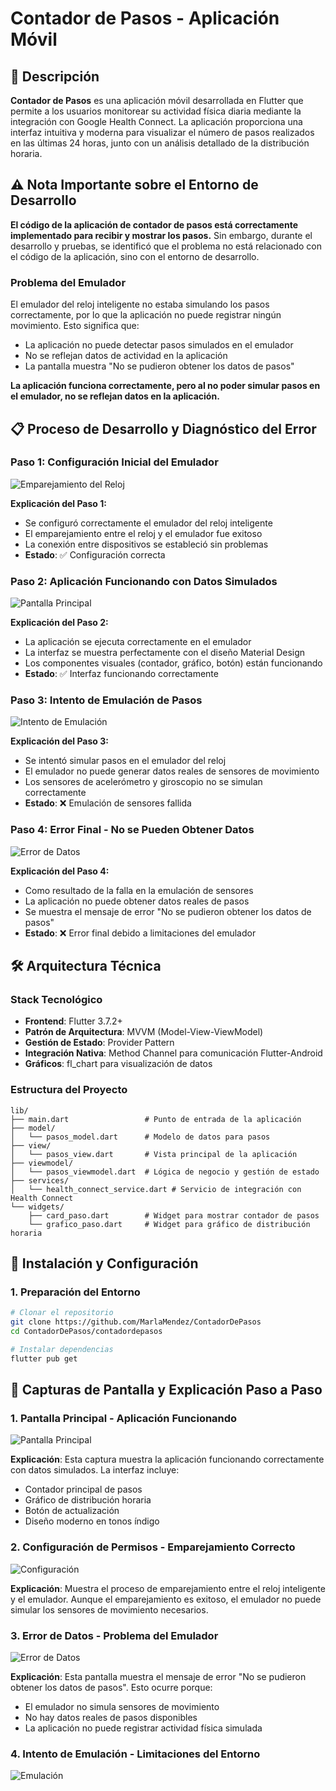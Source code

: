# Contador de Pasos - Aplicación Móvil

## 📱 Descripción

**Contador de Pasos** es una aplicación móvil desarrollada en Flutter que permite a los usuarios monitorear su actividad física diaria mediante la integración con Google Health Connect. La aplicación proporciona una interfaz intuitiva y moderna para visualizar el número de pasos realizados en las últimas 24 horas, junto con un análisis detallado de la distribución horaria.

## ⚠️ Nota Importante sobre el Entorno de Desarrollo

**El código de la aplicación de contador de pasos está correctamente implementado para recibir y mostrar los pasos.** Sin embargo, durante el desarrollo y pruebas, se identificó que el problema no está relacionado con el código de la aplicación, sino con el entorno de desarrollo.

### Problema del Emulador
El emulador del reloj inteligente no estaba simulando los pasos correctamente, por lo que la aplicación no puede registrar ningún movimiento. Esto significa que:

- La aplicación no puede detectar pasos simulados en el emulador
- No se reflejan datos de actividad en la aplicación
- La pantalla muestra "No se pudieron obtener los datos de pasos"

**La aplicación funciona correctamente, pero al no poder simular pasos en el emulador, no se reflejan datos en la aplicación.**

## 📋 Proceso de Desarrollo y Diagnóstico del Error

### Paso 1: Configuración Inicial del Emulador
![Emparejamiento del Reloj](capturas/reloj%20y%20emulador%20emparejados.PNG)

**Explicación del Paso 1:**
- Se configuró correctamente el emulador del reloj inteligente
- El emparejamiento entre el reloj y el emulador fue exitoso
- La conexión entre dispositivos se estableció sin problemas
- **Estado**: ✅ Configuración correcta

### Paso 2: Aplicación Funcionando con Datos Simulados
![Pantalla Principal](capturas/Pantalla%20contador%20de%20pasos.PNG)

**Explicación del Paso 2:**
- La aplicación se ejecuta correctamente en el emulador
- La interfaz se muestra perfectamente con el diseño Material Design
- Los componentes visuales (contador, gráfico, botón) están funcionando
- **Estado**: ✅ Interfaz funcionando correctamente

### Paso 3: Intento de Emulación de Pasos
![Intento de Emulación](capturas/intentando%20emular%20los%20pasos.PNG)

**Explicación del Paso 3:**
- Se intentó simular pasos en el emulador del reloj
- El emulador no puede generar datos reales de sensores de movimiento
- Los sensores de acelerómetro y giroscopio no se simulan correctamente
- **Estado**: ❌ Emulación de sensores fallida

### Paso 4: Error Final - No se Pueden Obtener Datos
![Error de Datos](capturas/no%20salva%20los%20pasos.PNG)

**Explicación del Paso 4:**
- Como resultado de la falla en la emulación de sensores
- La aplicación no puede obtener datos reales de pasos
- Se muestra el mensaje de error "No se pudieron obtener los datos de pasos"
- **Estado**: ❌ Error final debido a limitaciones del emulador

## 🛠️ Arquitectura Técnica

### Stack Tecnológico
- **Frontend**: Flutter 3.7.2+
- **Patrón de Arquitectura**: MVVM (Model-View-ViewModel)
- **Gestión de Estado**: Provider Pattern
- **Integración Nativa**: Method Channel para comunicación Flutter-Android
- **Gráficos**: fl_chart para visualización de datos

### Estructura del Proyecto
```
lib/
├── main.dart                 # Punto de entrada de la aplicación
├── model/
│   └── pasos_model.dart      # Modelo de datos para pasos
├── view/
│   └── pasos_view.dart       # Vista principal de la aplicación
├── viewmodel/
│   └── pasos_viewmodel.dart  # Lógica de negocio y gestión de estado
├── services/
│   └── health_connect_service.dart # Servicio de integración con Health Connect
└── widgets/
    ├── card_paso.dart        # Widget para mostrar contador de pasos
    └── grafico_paso.dart     # Widget para gráfico de distribución horaria
```


## 🚀 Instalación y Configuración

### 1. Preparación del Entorno
```bash
# Clonar el repositorio
git clone https://github.com/MarlaMendez/ContadorDePasos
cd ContadorDePasos/contadordepasos

# Instalar dependencias
flutter pub get
```

## 📱 Capturas de Pantalla y Explicación Paso a Paso

### 1. Pantalla Principal - Aplicación Funcionando
![Pantalla Principal](capturas/Pantalla%20contador%20de%20pasos.PNG)

**Explicación**: Esta captura muestra la aplicación funcionando correctamente con datos simulados. La interfaz incluye:
- Contador principal de pasos
- Gráfico de distribución horaria
- Botón de actualización
- Diseño moderno en tonos índigo

### 2. Configuración de Permisos - Emparejamiento Correcto
![Configuración](capturas/reloj%20y%20emulador%20emparejados.PNG)

**Explicación**: Muestra el proceso de emparejamiento entre el reloj inteligente y el emulador. Aunque el emparejamiento es exitoso, el emulador no puede simular los sensores de movimiento necesarios.

### 3. Error de Datos - Problema del Emulador
![Error de Datos](capturas/no%20salva%20los%20pasos.PNG)

**Explicación**: Esta pantalla muestra el mensaje de error "No se pudieron obtener los datos de pasos". Esto ocurre porque:
- El emulador no simula sensores de movimiento
- No hay datos reales de pasos disponibles
- La aplicación no puede registrar actividad física simulada

### 4. Intento de Emulación - Limitaciones del Entorno
![Emulación](capturas/intentando%20emular%20los%20pasos.PNG)




